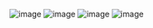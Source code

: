 ![image](https://github.com/rolando1803/Node.js---jonmircha/assets/55965131/4e6c1700-5a0a-4fdc-8f0d-4e915a713bd7)
![image](https://github.com/rolando1803/Node.js---jonmircha/assets/55965131/9b989d11-4cdc-4bc9-b26a-9f2a37bab4b5)
![image](https://github.com/rolando1803/Node.js---jonmircha/assets/55965131/ca3c7181-06d3-49da-85c5-07f975a912f5)
![image](https://github.com/rolando1803/Node.js---jonmircha/assets/55965131/4b0f3060-77fc-4e3a-9247-c5c45ce713f7)
